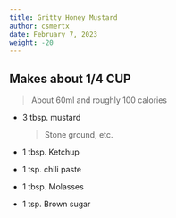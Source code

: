 ```yaml
---
title: Gritty Honey Mustard
author: csmertx
date: February 7, 2023
weight: -20
---
```


## Makes about 1/4 CUP 

> About 60ml and roughly 100 calories

- 3 tbsp. mustard

    > Stone ground, etc.

- 1 tbsp. Ketchup

- 1 tsp. chili paste

- 1 tbsp. Molasses

- 1 tsp. Brown sugar

